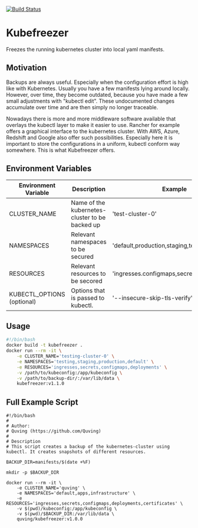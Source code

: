 [![Build Status](https://drone.quving.com/api/badges/Quving/kubefreezer/status.svg)](https://drone.quving.com/Quving/kubefreezer)

# Kubefreezer
Freezes the running kubernetes cluster into local yaml manifests.

## Motivation
Backups are always useful. Especially when the configuration effort is high like with Kubernetes. Usually you have a few manifests lying around locally. However, over time, they become outdated, because you have made a few small adjustments with "kubectl edit". These undocumented changes accumulate over time and are then simply no longer traceable.

Nowadays there is more and more middleware software available that overlays the kubectl layer to make it easier to use. Rancher for example offers a graphical interface to the kubernetes cluster. With AWS, Azure, Redshift and Google also offer such possibilities. Especially here it is important to store the configurations in a uniform, kubectl conform way somewhere. This is what Kubefreezer offers.

## Environment Variables

| Environment Variable  | Description | Example  |
|---------------------- |----------|-------------|
| CLUSTER_NAME          | Name of the kubernetes-cluster to be backed up  | 'test-cluster-0' |
| NAMESPACES            | Relevant namespaces to be secured | 'default,production,staging,testing' |
| RESOURCES             | Relevant resources to be secored  | 'ingresses.configmaps,secrets,deployments' |
| KUBECTL_OPTIONS (optional) | Options that is passed to kubectl.  | '--insecure-skip-tls-verify' |


## Usage
```bash
#!/bin/bash
docker build -t kubefreezer .
docker run --rm -it \
    -e CLUSTER_NAME='testing-cluster-0' \
    -e NAMESPACES='testing,staging,production,default' \
    -e RESOURCES='ingresses,secrets,configmaps,deployments' \
    -v /path/to/kubeconfig:/app/kubeconfig \
    -v /path/to/backup-dir/:/var/lib/data \
    kubefreezer:v1.1.0
```

## Full Example Script
```
#!/bin/bash
#
# Author:
# Quving (https://github.com/Quving)
#
# Description
# This script creates a backup of the kubernetes-cluster using kubectl. It creates snapshots of different resources.

BACKUP_DIR=manifests/$(date +%F)

mkdir -p $BACKUP_DIR

docker run --rm -it \
    -e CLUSTER_NAME='quving' \
    -e NAMESPACES='default,apps,infrastructure' \
    -e RESOURCES='ingresses,secrets,configmaps,deployments,certificates' \
    -v $(pwd)/kubeconfig:/app/kubeconfig \
    -v $(pwd)/$BACKUP_DIR:/var/lib/data \
    quving/kubefreezer:v1.0.0

```
